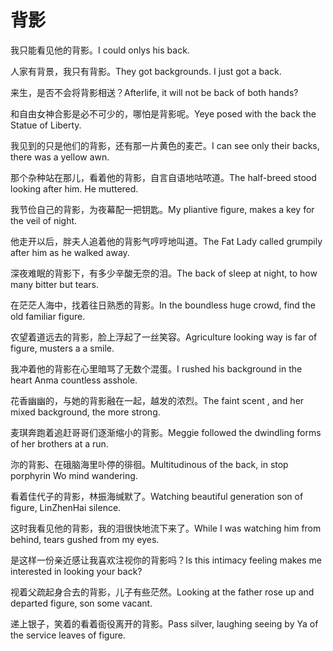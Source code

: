 # 背影

<p><span class="chinese">我只能看见他的背影。</span><span class="english">I could onlys his back.</span></p>

<p><span class="chinese">人家有背景，我只有背影。</span><span class="english">They got backgrounds. I just got a back.</span></p>

<p><span class="chinese">来生，是否不会将背影相送？</span><span class="english">Afterlife, it will not be back of both hands?</span></p>

<p><span class="chinese">和自由女神合影是必不可少的，哪怕是背影呢。</span><span class="english">Yeye posed with the back the Statue of Liberty.</span></p>

<p><span class="chinese">我见到的只是他们的背影，还有那一片黄色的麦芒。</span><span class="english">I can see only their backs, there was a yellow awn.</span></p>

<p><span class="chinese">那个杂种站在那儿，看着他的背影，自言自语地咕哝道。</span><span class="english">The half-breed stood looking after him. He muttered.</span></p>

<p><span class="chinese">我节俭自己的背影，为夜幕配一把钥匙。</span><span class="english">My pliantive figure, makes a key for the veil of night.</span></p>

<p><span class="chinese">他走开以后，胖夫人追着他的背影气哼哼地叫道。</span><span class="english">The Fat Lady called grumpily after him as he walked away.</span></p>

<p><span class="chinese">深夜难眠的背影下，有多少辛酸无奈的泪。</span><span class="english">The back of sleep at night, to how many bitter but tears.</span></p>

<p><span class="chinese">在茫茫人海中，找着往日熟悉的背影。</span><span class="english">In the boundless huge crowd, find the old familiar figure.</span></p>

<p><span class="chinese">农望着道远去的背影，脸上浮起了一丝笑容。</span><span class="english">Agriculture looking way is far of figure, musters a a smile.</span></p>

<p><span class="chinese">我冲着他的背影在心里暗骂了无数个混蛋。</span><span class="english">I rushed his background in the heart Anma countless asshole.</span></p>

<p><span class="chinese">花香幽幽的，与她的背影融在一起，越发的浓烈。</span><span class="english">The faint scent , and her mixed background, the more strong.</span></p>

<p><span class="chinese">麦琪奔跑着追赶哥哥们逐渐缩小的背影。</span><span class="english">Meggie followed the dwindling forms of her brothers at a run.</span></p>

<p><span class="chinese">沵的背影、在硪脑海里卟停的徘徊。</span><span class="english">Multitudinous of the back, in stop porphyrin Wo mind wandering.</span></p>

<p><span class="chinese">看着佳代子的背影，林振海缄默了。</span><span class="english">Watching beautiful generation son of figure, LinZhenHai silence.</span></p>

<p><span class="chinese">这时我看见他的背影，我的泪很快地流下来了。</span><span class="english">While I was watching him from behind, tears gushed from my eyes.</span></p>

<p><span class="chinese">是这样一份亲近感让我喜欢注视你的背影吗？</span><span class="english">Is this intimacy feeling makes me interested in looking your back?</span></p>

<p><span class="chinese">视着父疏起身合去的背影，儿子有些茫然。</span><span class="english">Looking at the father rose up and departed figure, son some vacant.</span></p>

<p><span class="chinese">递上银子，笑着的看着衙役离开的背影。</span><span class="english">Pass silver, laughing seeing by Ya of the service leaves of figure.</span></p>

